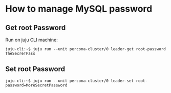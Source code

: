 # How to manage MySQL password  

## Get root Password

Run on juju CLI machine:
```
juju-cli:~$ juju run --unit percona-cluster/0 leader-get root-password
TheSecreTPass
```

## Set root Password
```
juju-cli:~$ juju run --unit percona-cluster/0 leader-set root-password=MoreSecretPassword
```
